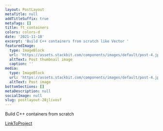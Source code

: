 ```yaml
---
layout: PostLayout
metaTitle: null
addTitleSuffix: true
metaTags: []
title: ft_containers
colors: colors-d
date: '2021-11-18'
excerpt: 'Build C++ containers from scratch like Vector '
featuredImage:
  type: ImageBlock
  url: 'https://assets.stackbit.com/components/images/default/post-4.jpeg'
  altText: Post thumbnail image
  caption: ''
media:
  type: ImageBlock
  url: 'https://assets.stackbit.com/components/images/default/post-4.jpeg'
  altText: Post image
bottomSections: []
metaDescription: null
socialImage: null
slug: postlayout-28jlivosf
---
```

Build C++ containers from scratch

[LinkToProject](https://github.com/oelbourki/ft_containers)
